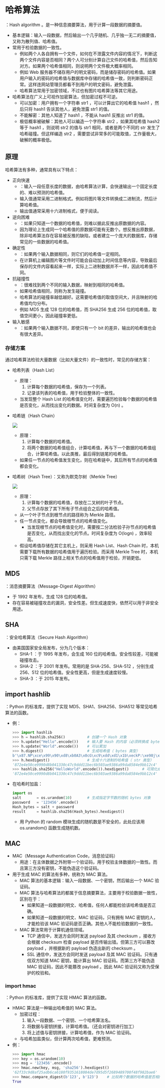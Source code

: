 # 哈希算法

：Hash algorithm 。是一种信息摘要算法，用于计算一段数据的摘要值。
- 基本逻辑：输入一段数据，然后输出一个几乎随机、几乎独一无二的摘要值，又称为散列值、哈希值。
- 常用于检验数据的一致性。
  - 例如两个人各自拥有一个文件，如何在不泄露文件内容的情况下，判断这两个文件内容是否相同？两个人可分别计算自己文件的哈希值，然后告知对方。如果两个哈希值相同，则说明两个文件极大概率相同。
  - 例如 Web 服务器不储存用户的明文密码，而是储存密码的哈希值。如果用户输入的密码的哈希值与数据库中存储的哈希值一致，则判断密码正常。这样连网站管理员都看不到用户的明文密码，避免泄露。
  - 哈希算法常用于加密领域，不过也有图片哈希算法等其它用途。
- 哈希算法在广义上可视作加密算法，但加密过程不可逆。
  - 可以加密：用户拥有一个字符串 str1 ，可以计算出它的哈希值 hash1 ，然后只将 hash1 告诉其他人，避免泄露 str1 的值。
  - 不能解密：其他人知道了 hash1 ，不能从 hash1 反推出 str1 的值。
  - 极低概率被破解：其他人可以编造一个字符串 str2 ，如果其哈希值 hash2 等于 hash1 ，则说明 str2 的值与 str1 相同，或者是两个不同的 str 发生了哈希碰撞。但这样编造 str2 ，需要尝试非常多的可能取值，工作量极大，破解的概率极低。

## 原理

哈希算法有多种，通常具有以下特点：
- 正向快速
  - ：输入一段任意长度的数据，由哈希算法计算，会快速输出一个固定长度的、难以预测的哈希值。
  - 输入值通常采用二进制格式。例如将图片等文件转换成二进制流，然后计算哈希值。
  - 输出值通常采用十六进制格式，便于阅读。
- 逆向困难
  - ：如果只知道一个数据的哈希值，则难以据此反推出原数据的内容。
  - 因为理论上生成同一个哈希值的原数据可能有无数个。想反推出原数据，除非哈希算法存在容易被反推的缺陷，或者建立一个庞大的数据库，存储常见的一些数据的哈希值。
- 确定性
  - ：如果两个输入数据相同，则它们的哈希值一定相同。
  - 在计算机上编辑图片等文件时可能会自动加上时间信息等内容，导致最后保存的文件内容看起来一样，实际上二进制数据并不一样，因此哈希值不同。
- 抗碰撞性
  - ：很难找到两个不同的输入数据，映射到相同的哈希值。
  - 如果哈希值相同，则称为发生碰撞。
  - 哈希算法的碰撞率越低越好。这需要哈希值的取值空间大，并且映射的哈希值均匀分布。
  - 例如 MD5 生成 128 位的哈希值，而 SHA256 生成 256 位的哈希值，取值空间更小，因此碰撞率更低。
- 输入敏感
  - ：如果两个输入数据不同，即使只有一个 bit 的差异，输出的哈希值也会有很大差异。

### 存储方案

通过哈希算法检验大量数据（比如大量文件）的一致性时，常见的存储方案：
- 哈希列表（Hash List）
  - 原理：
    1. 计算每个数据的哈希值，保存为一个列表。
    2. 记录该列表的哈希值，用于检验整体的一致性。
  - 当发现整个 Hash List 的哈希值变化时，需要遍历检验每个数据的哈希值是否变化，从而找出变化的数据。时间复杂度为 O(n) 。

- 哈希链（Hash Chain）

  ![](./hash_chain.jpg)

  - 原理：
    1. 计算每个数据的哈希值。
    2. 将两个数据的哈希值组合，计算哈希值，再与下一个数据的哈希值组合，计算哈希值。以此类推，最后得到链尾的哈希值。
  - 如果任一节点的哈希值发生变化，则在哈希链中，其后所有节点的哈希值都会变化。

- 哈希树（Hash Tree）：又称为默克尔树（Merkle Tree）

  ![](./hash_tree.jpg)

  - 原理：
    1. 计算每个数据的哈希值，存放在二叉树的叶子节点。
    2. 父节点存放了其下所有子节点组合之后的哈希值。
  - 从一个叶子节点到根节点的路径称为 Merkle 路径。
  - 任一节点变化，都会导致根节点的哈希值变化。
    - 当发现根节点的哈希值变化时，需要按二分法检验子孙节点的哈希值是否变化，从而找出变化的节点。时间复杂度为 O(logn) ，效率较高。
  - 假设哈希值存储在其它主机上，则采用 Hash List、Hash Chain 时，本机需要下载所有数据的哈希值用于遍历检验。而采用 Merkle Tree 时，本机只需下载 Merkle 路径上相关节点的哈希值用于检验，开销更低。

## MD5

：消息摘要算法（Message-Digest Algorithm）
- 于 1992 年发布，生成 128 位的哈希值。
- 存在容易被碰撞攻击的漏洞，安全性差。但生成速度快，依然可以用于非安全用途。

## SHA

：安全哈希算法（Secure Hash Algorithm）
- 由美国国家安全局发布，分为几个版本：
  - SHA-1 ：于 1995 年发布，会生成 160 位的哈希值。安全性较差，可能被碰撞攻击。
  - SHA-2 ：于 2001 年发布。常用的是 SHA-256、SHA-512 ，分别生成 256、512 位的哈希值。安全性更高，但是生成速度较慢。
  - SHA-3 ：于 2015 年发布。

## import hashlib

：Python 的标准库，提供了实现 MD5、SHA1、SHA256、SHA512 等常见哈希算法的函数。
- 例：
  ```py
  >>> import hashlib
  >>> h = hashlib.sha256()          # 创建一个 Hash 对象
  >>> h.update("Hello".encode())    # 输入要 Hash 的内容（必须转换成 bytes 类型）
  >>> h.update("World".encode())    # 可以累加
  >>> h.digest()                    # 生成哈希值（ bytes 类型）
  b'\x87.NP\xce\x99\x90\xd8\xb0A3\x0cG\xc9\xdd\xd1\x1b\xeckP:\xe98j\x99\xda\x85\x84\xe9\xbb\x12\xc4'
  >>> h.hexdigest()                 # 生成十六进制的哈希值（ str 类型）
  '872e4e50ce9990d8b041330c47c9ddd11bec6b503ae9386a99da8584e9bb12c4'
  >>> hashlib.sha256("HelloWorld".encode()).hexdigest()      # 可简化成一步
  '872e4e50ce9990d8b041330c47c9ddd11bec6b503ae9386a99da8584e9bb12c4'
  ```
- 在哈希时加盐：
  ```py
  import os
  salt       = os.urandom(10)       # 生成指定字节数的随机 bytes 对象
  password   = '123456'.encode()
  Hash_bytes = salt + password
  result     = hashlib.sha256(Hash_bytes).hexdigest()
  ```
  - 用 Python 的 random 模块生成的随机数是不安全的，此处应该用 os.urandom() 函数生成随机数。

## MAC

- MAC（Message Authentication Code，消息验证码）
  - 用途：在主体数据之外附带一个验证码，用于校验主体数据的一致性。而且第三方没有密钥，不能伪造这个验证码。
- 用于生成 MAC 的算法有多种，统称为 MAC 算法。
  - MAC 算法的基本逻辑：输入一段数据、一个密钥，然后输出一个 MAC 验证码。
  - MAC 算法与哈希算法的都属于信息摘要算法，主要用于校验数据一致性，区别在于：
    - 如果知道一段数据的明文、哈希值，任何人都能检验该哈希值是否正确。
    - 如果知道一段数据的明文、MAC 验证码，只有拥有 MAC 密钥的人，才能检验该 MAC 验证码是否正确。其他人不能检验数据的一致性。
  - MAC 算法常用于计算机通信领域。
    - TCP 通信中，发送方会同时发送 payload 及其 checksum ，接收方会根据 checksum 检查 payload 是否传输出错。但第三方可以篡改 payload ，并根据新的 payload 伪造出新的 checksum 。
    - SSL 通信中，发送方会同时发送 payload 及其 MAC 验证码。只有通信双方知道 MAC 密钥，能计算出 MAC 验证码。而第三方不能伪造 MAC 验证码，因此不能篡改 payload 。因此 MAC 验证码又称为受保护的校验和。

### import hmac

：Python 的标准库，提供了实现 HMAC 算法的函数。
- HMAC 算法是一种输出哈希值的 MAC 算法。
  - 加密过程：
    1. 输入一段数据、一个密钥、一个哈希算法名。
    2. 将数据与密钥拼接，计算哈希值。（还会对密钥进行加工）
    3. 将上述值与密钥拼接，计算哈希值，作为 MAC 验证码。
  - 与哈希加盐类似，但计算两次哈希值，更难预测。
- 例：
  ```py
  >>> import hmac
  >>> key = os.urandom(10)
  >>> msg = '123456'.encode()
  >>> hmac.new(key, msg, 'sha256').hexdigest()
  '62f33c9d8af25adb6ca6180f9351618084de7d95d5f2689489700f48f982bae6'
  >>> hmac.compare_digest(b'123', b'123')    # 比较两个数据的哈希值是否相同
  True
  ```
